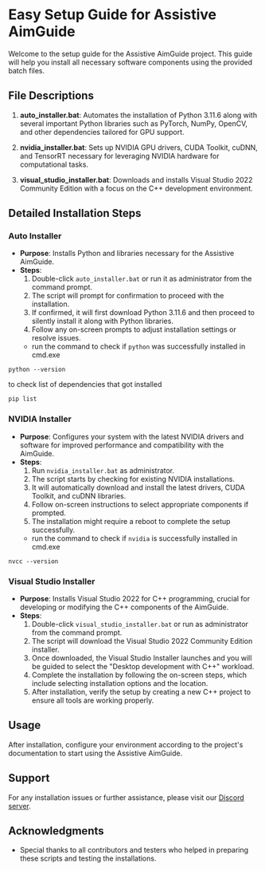 # Easy Setup Guide for Assistive AimGuide

Welcome to the setup guide for the Assistive AimGuide project. This guide will help you install all necessary software components using the provided batch files.

## File Descriptions

1. **auto_installer.bat**: Automates the installation of Python 3.11.6 along with several important Python libraries such as PyTorch, NumPy, OpenCV, and other dependencies tailored for GPU support.

2. **nvidia_installer.bat**: Sets up NVIDIA GPU drivers, CUDA Toolkit, cuDNN, and TensorRT necessary for leveraging NVIDIA hardware for computational tasks.

3. **visual_studio_installer.bat**: Downloads and installs Visual Studio 2022 Community Edition with a focus on the C++ development environment.

## Detailed Installation Steps

### Auto Installer
- **Purpose**: Installs Python and libraries necessary for the Assistive AimGuide.
- **Steps**:
  1. Double-click `auto_installer.bat` or run it as administrator from the command prompt.
  2. The script will prompt for confirmation to proceed with the installation.
  3. If confirmed, it will first download Python 3.11.6 and then proceed to silently install it along with Python libraries.
  4. Follow any on-screen prompts to adjust installation settings or resolve issues.
  - run the command to check if `python` was successfully installed in cmd.exe
```
python --version
```
to check list of dependencies that got installed
```
pip list
```

### NVIDIA Installer
- **Purpose**: Configures your system with the latest NVIDIA drivers and software for improved performance and compatibility with the AimGuide.
- **Steps**:
  1. Run `nvidia_installer.bat` as administrator.
  2. The script starts by checking for existing NVIDIA installations.
  3. It will automatically download and install the latest drivers, CUDA Toolkit, and cuDNN libraries.
  4. Follow on-screen instructions to select appropriate components if prompted.
  5. The installation might require a reboot to complete the setup successfully.
  - run the command to check if `nvidia` is successfully installed in cmd.exe
```
nvcc --version
```  

### Visual Studio Installer
- **Purpose**: Installs Visual Studio 2022 for C++ programming, crucial for developing or modifying the C++ components of the AimGuide.
- **Steps**:
  1. Double-click `visual_studio_installer.bat` or run as administrator from the command prompt.
  2. The script will download the Visual Studio 2022 Community Edition installer.
  3. Once downloaded, the Visual Studio Installer launches and you will be guided to select the "Desktop development with C++" workload.
  4. Complete the installation by following the on-screen steps, which include selecting installation options and the location.
  5. After installation, verify the setup by creating a new C++ project to ensure all tools are working properly.

## Usage
After installation, configure your environment according to the project's documentation to start using the Assistive AimGuide.

## Support
For any installation issues or further assistance, please visit our [Discord server](https://discord.fnbubbles420.org/invite).

## Acknowledgments
- Special thanks to all contributors and testers who helped in preparing these scripts and testing the installations.
